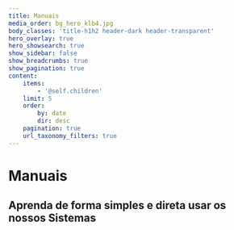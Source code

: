 ```yaml
---
title: Manuais
media_order: bg_hero_klb4.jpg
body_classes: 'title-h1h2 header-dark header-transparent'
hero_overlay: true
hero_showsearch: true
show_sidebar: false
show_breadcrumbs: true
show_pagination: true
content:
    items:
        - '@self.children'
    limit: 5
    order:
        by: date
        dir: desc
    pagination: true
    url_taxonomy_filters: true
---
```


# Manuais
## Aprenda de forma simples e direta usar os nossos Sistemas